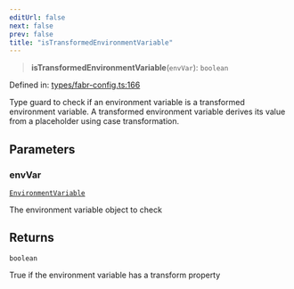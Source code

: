 ```yaml
---
editUrl: false
next: false
prev: false
title: "isTransformedEnvironmentVariable"
---
```


> **isTransformedEnvironmentVariable**(`envVar`): `boolean`

Defined in: [types/fabr-config.ts:166](https://github.com/yashjawale/fabr/blob/af253d796213941a067e07d1a9e8b7372a1ddc07/src/types/fabr-config.ts#L166)

Type guard to check if an environment variable is a transformed environment variable.
A transformed environment variable derives its value from a placeholder using case transformation.

## Parameters

### envVar

[`EnvironmentVariable`](/fabr/docs/api/types/fabr-config/interfaces/environmentvariable/)

The environment variable object to check

## Returns

`boolean`

True if the environment variable has a transform property
